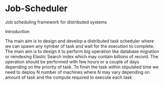 # Job-Scheduler
Job scheduling framework for distributed systems

Introduction

Tha main aim is to design and develop a distributed task scheduler where we can spawn any nymber of task and wait for the execution to complete. The main aim is to 
design it to perform big operation like database migration or reindexing Elastic Search index which may contain billions of record. The operation should be performed with few hours or a couple of days depending on the priority of task. To finsh the task within stipulated time we need to deploy N number of machines where N may vary depending on amount of task and the compute required to execute each task
